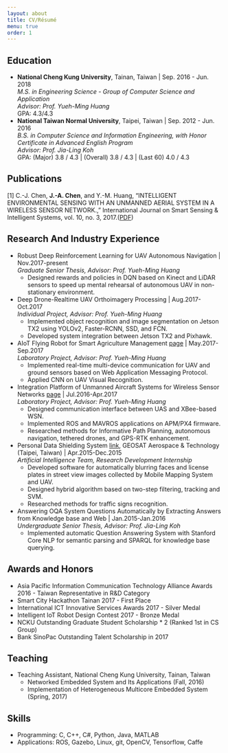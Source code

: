 ```yaml
---
layout: about
title: CV/Résumé
menu: true
order: 1
---
```


## Education
* **National Cheng Kung University**, Tainan, Taiwan | Sep. 2016 - Jun. 2018<br/>
*M.S. in Engineering Science - Group of Computer Science and Application*<br/>
*Advisor: Prof. Yueh-Ming Huang*<br/>
GPA: 4.3/4.3
* **National Taiwan Normal University**, Taipei, Taiwan | Sep. 2012 - Jun. 2016<br/>
*B.S. in Computer Science and Information Engineering, with Honor Certificate in Advanced English Program*<br/>
*Advisor: Prof. Jia-Ling Koh*<br/>
GPA: (Major) 3.8 / 4.3 | (Overall) 3.8 / 4.3 | (Last 60) 4.0 / 4.3

## Publications
[1] C.-J. Chen, **J.-A. Chen**, and Y.-M. Huang, “INTELLIGENT ENVIRONMENTAL SENSING WITH AN UNMANNED AERIAL SYSTEM IN A WIRELESS SENSOR NETWORK.,” International Journal on Smart Sensing & Intelligent Systems, vol. 10, no. 3, 2017.([PDF](http://s2is.org/Issues/v10/n3/papers/paper10.pdf))

## Research And Industry Experience
* Robust Deep Reinforcement Learning for UAV Autonomous Navigation \| Nov.2017-present<br/>
*Graduate Senior Thesis, Advisor: Prof. Yueh-Ming Huang*<br/>
	* Designed rewards and policies in DQN based on Kinect and LiDAR sensors to speed up mental rehearsal of autonomous UAV in non-stationary environment.<br/>
* Deep Drone-Realtime UAV Orthoimagery Processing \| Aug.2017-Oct.2017<br/>
*Individual Project, Advisor: Prof. Yueh-Ming Huang*<br/>
	* Implemented object recognition and image segmentation on Jetson TX2 using YOLOv2, Faster-RCNN, SSD, and FCN.
	* Developed system integration between Jetson TX2 and Pixhawk.<br/>
* AIoT Flying Robot for Smart Agriculture Management [page](https://carolc0708.github.io/2017/11/01/aiot-flying-robot/) \| May.2017-Sep.2017<br/>
*Laboratory Project, Advisor: Prof. Yueh-Ming Huang*<br/>
	* Implemented real-time multi-device communication for UAV and ground sensors based on Web Application Messaging Protocol.
	* Applied CNN on UAV Visual Recognition.<br/>
* Integration Platform of Unmanned Aircraft Systems for Wireless Sensor Networks [page](https://carolc0708.github.io/2016/12/01/platform/) \| Jul.2016-Apr.2017<br/>
*Laboratory Project, Advisor: Prof. Yueh-Ming Huang*<br/>
	* Designed communication interface between UAS and XBee-based WSN.
	* Implemented ROS and MAVROS applications on APM/PX4 firmware.
	* Researched methods for Informative Path Planning, autonomous navigation, tethered drones, and GPS-RTK enhancement.<br/>
* Personal Data Shielding System [link](http://www.geosat.com.tw/ProductsMms.aspx), GEOSAT Aerospace & Technology (Taipei, Taiwan) \| Apr.2015-Dec.2015<br/>
*Artificial Intelligence Team, Research Development Internship*<br/>
	* Developed software for automatically blurring faces and license plates in street view images collected by Mobile Mapping System and UAV.
	* Designed hybrid algorithm based on two-step filtering, tracking and SVM.
	* Researched methods for traffic signs recognition.<br/>
* Answering OQA System Questions Automatically by Extracting Answers from Knowledge base and Web \| Jan.2015-Jan.2016<br/>
*Undergraduate Senior Thesis, Advisor: Prof. Jia-Ling Koh*<br/>
	* Implemented automatic Question Answering System with Stanford Core NLP for semantic parsing and SPARQL for knowledge base querying.

## Awards and Honors
* Asia Pacific Information Communication Technology Alliance Awards 2016 - Taiwan Representative in R&D Category
* Smart City Hackathon Tainan 2017 - First Place 
* International ICT Innovative Services Awards 2017 - Silver Medal
* Intelligent IoT Robot Design Contest 2017 - Bronze Medal
* NCKU Outstanding Graduate Student Scholarship * 2 (Ranked 1st in CS Group)
* Bank SinoPac Outstanding Talent Scholarship in 2017

## Teaching
* Teaching Assistant, National Cheng Kung University, Tainan, Taiwan<br/>
	* Networked Embedded System and Its Applications (Fall, 2016)
	* Implementation of Heterogeneous Multicore Embedded System (Spring, 2017)

## Skills
* Programming: C, C++, C#, Python, Java, MATLAB
* Applications: ROS, Gazebo, Linux, git, OpenCV, Tensorflow, Caffe
